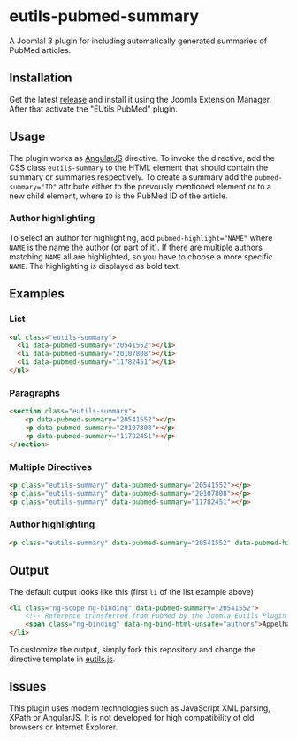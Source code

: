 eutils-pubmed-summary
=====================

A Joomla! 3 plugin for including automatically generated summaries of PubMed articles.

## Installation

Get the latest [release](../../releases) and install it using the Joomla Extension Manager. After that activate the "EUtils PubMed" plugin.

## Usage

The plugin works as [AngularJS](http://angularjs.org/) directive. To invoke the directive, add the CSS class ```eutils-summary``` to the HTML element that should contain the summary or summaries respectively. To create a summary add the ```pubmed-summary="ID"``` attribute either to the prevously mentioned element or to a new child element, where ```ID``` is the PubMed ID of the article.

### Author highlighting

To select an author for highlighting, add ```pubmed-highlight="NAME"``` where ```NAME``` is the name the author (or part of it). If there are multiple authors matching ```NAME``` all are highlighted, so you have to choose a more specific ```NAME```. The highlighting is displayed as bold text.

## Examples

### List

```html
<ul class="eutils-summary">
  <li data-pubmed-summary="20541552"></li>
  <li data-pubmed-summary="20107808"></li>
  <li data-pubmed-summary="11782451"></li>
</ul>
```

### Paragraphs
```html
<section class="eutils-summary">
	<p data-pubmed-summary="20541552"></p>
	<p data-pubmed-summary="20107808"></p>
	<p data-pubmed-summary="11782451"></p>
</section>
```

### Multiple Directives

```html
<p class="eutils-summary" data-pubmed-summary="20541552"></p>
<p class="eutils-summary" data-pubmed-summary="20107808"></p>
<p class="eutils-summary" data-pubmed-summary="11782451"></p>
```


### Author highlighting

```html
<p class="eutils-summary" data-pubmed-summary="20541552" data-pubmed-highlight="appelhagen"></p>
```

## Output

The default output looks like this (first ```li``` of the list example above)

```html
<li class="ng-scope ng-binding" data-pubmed-summary="20541552">
	<!-- Reference transferred from PubMed by the Joomla EUtils Plugin Version 1.2.0 -->
	<span class="ng-binding" data-ng-bind-html-unsafe="authors">Appelhagen I, Huep G, Lu GH, Strompen G, Weisshaar B, Sagasser M</span> (2010)<br>Weird fingers: functional analysis of WIP domain proteins.<br>FEBS Lett 584(14): 3116-22. <a href="http://www.ncbi.nlm.nih.gov/pubmed?term=20541552" target="_blank">PubMed</a>
</li>
```

To customize the output, simply fork this repository and change the directive template in [eutils.js](js/eutils.js).

## Issues

This plugin uses modern technologies such as JavaScript XML parsing, XPath or AngularJS. It is not developed for high compatibility of old browsers or Internet Explorer.